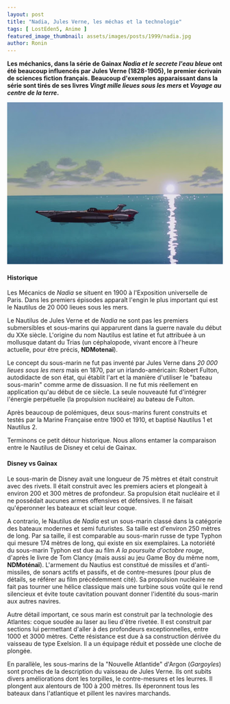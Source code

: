 ```yaml
---
layout: post
title: "Nadia, Jules Verne, les méchas et la technologie"
tags: [ LostEden5, Anime ]
featured_image_thumbnail: assets/images/posts/1999/nadia.jpg
author: Ronin
---
```


**Les méchanics, dans la série de Gainax *Nadia et le secrete l'eau bleue* ont été beaucoup influencés par Jules Verne (1828-1905), le premier écrivain de sciences fiction français. Beaucoup d'exemples apparaissant dans la série sont tirés de ses livres *Vingt mille lieues sous les mers* et *Voyage au centre de la terre*.**

![Le Nautilus](assets/images/posts/1999/nadia.jpg)


#### Historique

Les Mécanics de *Nadia* se situent en 1900 à l'Exposition universelle de Paris. Dans les premiers épisodes apparaît l'engin le plus important qui est le Nautilus de 20 000 lieues sous les mers.

Le Nautilus de Jules Verne et de *Nadia* ne sont pas les premiers submersibles et sous-marins qui apparurent dans la guerre navale du début du XXe  siècle. L'origine du nom Nautilus est latine et fut attribuée à un mollusque datant du Trias (un céphalopode, vivant encore à l'heure actuelle, pour être précis, **NDMotenaï**).

Le concept du sous-marin ne fut pas inventé par Jules Verne dans *20 000 lieues sous les mers* mais en 1870, par un irlando-américain: Robert Fulton, autodidacte de son état, qui établit l'art et la manière d'utiliser le "bateau sous-marin" comme arme de dissuasion. Il ne fut mis réellement en application qu'au début de ce siècle. La seule nouveauté fut d'intégrer l'énergie perpétuelle (la propulsion nucléaire) au bateau de Fulton.

Après beaucoup de polémiques, deux sous-marins furent construits et testés par la Marine Française entre 1900 et 1910, et baptisé Nautilus 1 et Nautilus 2.

Terminons ce petit détour historique. Nous allons entamer la comparaison entre le Nautilus de Disney et celui de Gainax.

#### Disney vs Gainax

Le sous-marin de Disney avait une longueur de 75 mètres et était construit avec des rivets. Il était construit avec les premiers aciers et plongeait à environ 200 et 300 mètres de profondeur. Sa propulsion était nucléaire et il ne possédait aucunes armes offensives et défensives. Il ne faisait qu'éperonner les bateaux et sciait leur coque.

A contrario, le Nautilus de *Nadia* est un sous-marin classé dans la catégorie des bateaux modernes et semi futuristes. Sa taille est d'environ 250 mètres de long. Par sa taille, il est comparable au sous-marin russe de type Typhon qui mesure 174 mètres de long, qui existe en six exemplaires. La noto­riété du sous-marin Typhon est due au film *A la poursuite d'octobre rouge*, d'après le livre de Tom Clancy (mais aussi au jeu Game Boy du même nom, **NDMoténaï**). L'armement du Nautius est constitué de missiles et d'anti-missiles, de sonars actifs et passifs, et de contre-mesures (pour plus de détails, se référer au film précédemment cité). Sa propulsion nucléaire ne fait pas tourner une hélice classique mais une turbine sous voûte qui le rend silencieux et évite toute cavitation pouvant donner l'identité du sous-marin aux autres navires.

Autre détail important, ce sous marin est construit par la technologie des Atlantes: coque soudée au laser au lieu d'être rivetée. Il est construit par sections lui permettant d'aller à des profondeurs exceptionnelles, entre 1000 et 3000 mètres. Cette résistance est due à sa construction dérivée du vaisseau de type Exelsion. Il a un équipage réduit et possède une cloche de plongée.

En parallèle, les sous-marins de la "Nouvelle Atlantide" d'Argon (*Gargoyles*) sont proches de la description du vaisseau de Jules Verne. Ils ont subits divers améliorations dont les torpilles, le contre-mesures et les leurres. Il plongent aux alentours de 100 à 200 mètres. Ils éperonnent tous les bateaux dans l'atlantique et pillent les navires marchands.